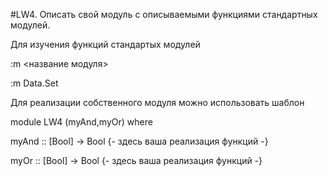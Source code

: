 #LW4. Описать свой модуль с описываемыми функциями стандартных модулей.

Для изучения функций стандартых модулей

:m <название модуля>

:m Data.Set

Для реализации собственного модуля можно использовать шаблон


module LW4 (myAnd,myOr) where

myAnd :: [Bool] -> Bool
{- здесь ваша реализация функций
-}

myOr :: [Bool] -> Bool
{- здесь ваша реализация функций
-}
